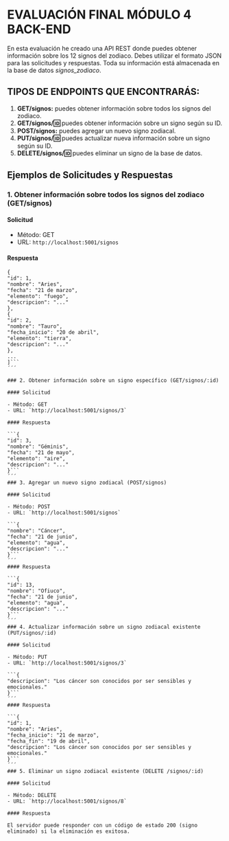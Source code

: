# EVALUACIÓN FINAL MÓDULO 4 BACK-END

En esta evaluación he creado una API REST donde puedes obtener información sobre los 12 signos del zodiaco. Debes utilizar el formato JSON para las solicitudes y respuestas. Toda su información está almacenada en la base de datos _signos_zodiaco_.

## TIPOS DE ENDPOINTS QUE ENCONTRARÁS:

1. **GET/signos:** puedes obtener información sobre todos los signos del zodiaco.
2. **GET/signos/:id:** puedes obtener información sobre un signo según su ID.
3. **POST/signos:** puedes agregar un nuevo signo zodiacal.
4. **PUT/signos/:id:** puedes actualizar nueva información sobre un signo según su ID.
5. **DELETE/signos/:id:** puedes eliminar un signo de la base de datos.

## Ejemplos de Solicitudes y Respuestas

### 1. Obtener información sobre todos los signos del zodiaco (GET/signos)

#### Solicitud

- Método: GET
- URL: `http://localhost:5001/signos`

#### Respuesta

```[
{
"id": 1,
"nombre": "Aries",
"fecha": "21 de marzo",
"elemento": "fuego",
"descripcion": "..."
},
{
"id": 2,
"nombre": "Tauro",
"fecha_inicio": "20 de abril",
"elemento": "tierra",
"descripcion": "..."
},
...
]```
´´´

### 2. Obtener información sobre un signo específico (GET/signos/:id)

#### Solicitud

- Método: GET
- URL: `http://localhost:5001/signos/3`

#### Respuesta

```{
"id": 3,
"nombre": "Géminis",
"fecha": "21 de mayo",
"elemento": "aire",
"descripcion": "..."
}```
´´´
### 3. Agregar un nuevo signo zodiacal (POST/signos)

#### Solicitud

- Método: POST
- URL: `http://localhost:5001/signos`

```{
"nombre": "Cáncer",
"fecha": "21 de junio",
"elemento": "agua",
"descripcion": "..."
}```
´´´
#### Respuesta

```{
"id": 13,
"nombre": "Ofiuco",
"fecha": "21 de junio",
"elemento": "agua",
"descripcion": "..."
}```
´´´
### 4. Actualizar información sobre un signo zodiacal existente (PUT/signos/:id)

#### Solicitud

- Método: PUT
- URL: `http://localhost:5001/signos/3`

```{
"descripcion": "Los cáncer son conocidos por ser sensibles y emocionales."
}```
´´´
#### Respuesta

```{
"id": 1,
"nombre": "Aries",
"fecha_inicio": "21 de marzo",
"fecha_fin": "19 de abril",
"descripcion": "Los cáncer son conocidos por ser sensibles y emocionales."
}```
´´´
### 5. Eliminar un signo zodiacal existente (DELETE /signos/:id)

#### Solicitud

- Método: DELETE
- URL: `http://localhost:5001/signos/8`

#### Respuesta

El servidor puede responder con un código de estado 200 (signo eliminado) si la eliminación es exitosa.

